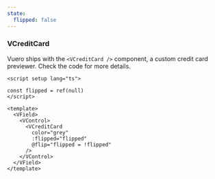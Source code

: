 ```yaml
---
state:
  flipped: false
---
```


### VCreditCard

Vuero ships with the `<VCreditCard />` component, a custom credit card
previewer. Check the code for more details.

<!--code-->

```vue
<script setup lang="ts">

const flipped = ref(null)
</script>

<template>
  <VField>
    <VControl>
      <VCreditCard
        color="grey"
        :flipped="flipped"
        @flip="flipped = !flipped"
      />
    </VControl>
  </VField>
</template>
```

<!--/code-->

<!--example-->

<VField class="credit-card">
  <VControl>
    <VCreditCard
      color="grey"
      :flipped="frontmatter.state.flipped"
      @flip="frontmatter.state.flipped = !frontmatter.state.flipped"
    />
  </VControl>
</VField>

<!--/example-->
